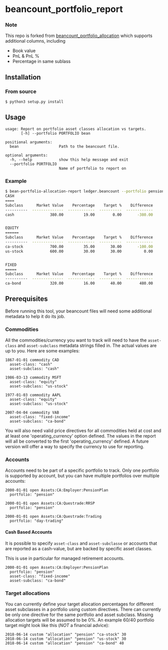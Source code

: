 beancount_portfolio_report
==============================

### Note

This repo is forked
from [beancount_portfolio_allocation](https://github.com/ghislainbourgeois/beancount_portfolio_allocation)
which supports additional columns, including

- Book value
- PnL & PnL %
- Percentage in same sublass

Installation
------------

### From source

```bash
$ python3 setup.py install
```

Usage
-----

```text
usage: Report on portfolio asset classes allocation vs targets.
       [-h] --portfolio PORTFOLIO bean

positional arguments:
  bean                  Path to the beancount file.

optional arguments:
  -h, --help            show this help message and exit
  --portfolio PORTFOLIO
                        Name of portfolio to report on
```

### Example

```bash
$ bean-portfolio-allocation-report ledger.beancount --portfolio pension
CASH
====
Subclass      Market Value    Percentage    Target %    Difference
----------  --------------  ------------  ----------  ------------
cash                380.00         19.00        0.00       -380.00


EQUITY
======
Subclass      Market Value    Percentage    Target %    Difference
----------  --------------  ------------  ----------  ------------
ca-stock            700.00         35.00       30.00       -100.00
us-stock            600.00         30.00       30.00          0.00


FIXED
=====
Subclass      Market Value    Percentage    Target %    Difference
----------  --------------  ------------  ----------  ------------
ca-bond             320.00         16.00       40.00        480.00
```

Prerequisites
-------------

Before running this tool, your beancount files will need some additional
metadata to help it do its job.

### Commodities

All the commodities/currency you want to track will need to have the
`asset-class` and `asset-subclass` metadata strings filled in. The actual
values are up to you. Here are some examples:

```beancount
1867-01-01 commodity CAD
  asset-class: "cash"
  asset-subclass: "cash"

1986-03-13 commodity MSFT
  asset-class: "equity"
  asset-subclass: "us-stock"

1977-01-03 commodity AAPL
  asset-class: "equity"
  asset-subclass: "us-stock"

2007-04-04 commodity VAB
  asset-class: "fixed-income"
  asset-subclass: "ca-bond"
```

You will also need valid price directives for all commodities held at cost and
at least one 'operating_currency' option defined. The values in the report will
all be converted to the first 'operating_currency' defined. A future version
will offer a way to specify the currency to use for reporting.

### Accounts

Accounts need to be part of a specific portfolio to track. Only one portfolio
is supported by account, but you can have multiple portfolios over multiple
accounts:

```beancount
2000-01-01 open Assets:CA:Employer:PensionPlan
  portfolio: "pension"

2000-01-01 open Assets:CA:Questrade:RRSP
  portfolio: "pension"

2000-01-01 open Assets:CA:Questrade:Trading
  portfolio: "day-trading"
```

#### Cash Based Accounts

It is possible to specify `asset-class` and `asset-subclasse` or accounts that
are reported as a cash-value, but are backed by specific asset classes.

This is use in particular for managed retirement accounts.

```beancount
2000-01-01 open Assets:CA:Employer:PensionPlan
  portfolio: "pension"
  asset-class: "fixed-income"
  asset-subclass: "ca-bond"
```

### Target allocations

You can currently define your target allocation percentages for different asset
subclasses in a portfolio using custom directives. There can currently be only
one directive for the same portfolio and asset subclass. Missing allocation
targets will be assumed to be 0%. An example 60/40 portfolio target might look
like this (*NOT* a financial advice):

```beancount
2018-06-14 custom "allocation" "pension" "ca-stock" 30
2018-06-14 custom "allocation" "pension" "us-stock" 30
2018-06-14 custom "allocation" "pension" "ca-bond" 40
```

